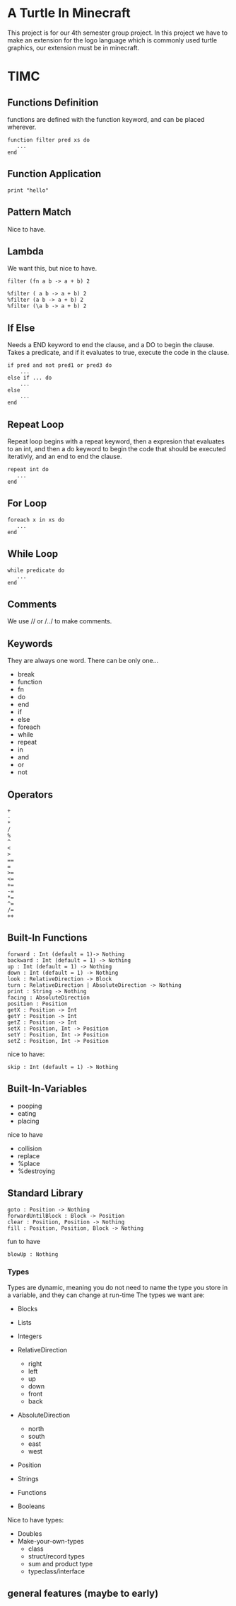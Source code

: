 # A Turtle In Minecraft
This project is for our 4th semester group project. In this project we have to make an extension for the logo language which is commonly used turtle graphics, our extension must be in minecraft.

# TIMC
## Functions Definition
functions are defined with the function keyword, and can be placed wherever.

```
function filter pred xs do
   ...
end
```

## Function Application
```
print "hello"
```

## Pattern Match
Nice to have.

## Lambda
We want this, but nice to have.

```
filter (fn a b -> a + b) 2

%filter ( a b -> a + b) 2
%filter (a b -> a + b) 2
%filter (\a b -> a + b) 2
```


## If Else
Needs a END keyword to end the clause, and a DO to begin the clause. Takes a predicate, and if it evaluates to true, execute the code in the clause.

```
if pred and not pred1 or pred3 do
    ...
else if ... do
    ...
else
    ...
end
```

## Repeat Loop
Repeat loop begins with a repeat keyword, then a expresion that evaluates to an int, and then a do keyword to begin the code that should be executed iterativly, and an end to end the clause.

```
repeat int do
   ...
end
```

## For Loop
```
foreach x in xs do
   ...
end
```

## While Loop
```
while predicate do
   ...
end
```

## Comments
We use // or /*..*/ to make comments.

## Keywords
They are always one word. There can be only one...

- break
- function
- fn
- do
- end
- if
- else
- foreach
- while
- repeat
- in
- and
- or
- not

## Operators
```
+
-
*
/
%
^
<
>
==
=
>=
<=
+=
-=
*=
^=
/=
++
```

## Built-In Functions
```
forward : Int (default = 1)-> Nothing
backward : Int (default = 1) -> Nothing
up : Int (default = 1) -> Nothing
down : Int (default = 1) -> Nothing
look : RelativeDirection -> Block
turn : RelativeDirection | AbsoluteDirection -> Nothing
print : String -> Nothing
facing : AbsoluteDirection
position : Position
getX : Position -> Int
getY : Position -> Int
getZ : Position -> Int
setX : Position, Int -> Position
setY : Position, Int -> Position
setZ : Position, Int -> Position
```

nice to have:
```
skip : Int (default = 1) -> Nothing
```


## Built-In-Variables
- pooping
- eating
- placing

nice to have
- collision
- replace
- %place
- %destroying

## Standard Library
```
goto : Position -> Nothing
forwardUntilBlock : Block -> Position
clear : Position, Position -> Nothing
fill : Position, Position, Block -> Nothing
```

fun to have
```
blowUp : Nothing
```

### Types
Types are dynamic, meaning you do not need to name the type you store in a variable, and they can change at run-time The types we want are:

- Blocks
- Lists
- Integers
- RelativeDirection
    - right
    - left
    - up
    - down
    - front
    - back

- AbsoluteDirection
    - north
    - south
    - east
    - west

- Position
- Strings
- Functions
- Booleans

Nice to have types:
- Doubles
- Make-your-own-types
    - class
    - struct/record types
    - sum and product type
    - typeclass/interface

## general features (maybe to early)
